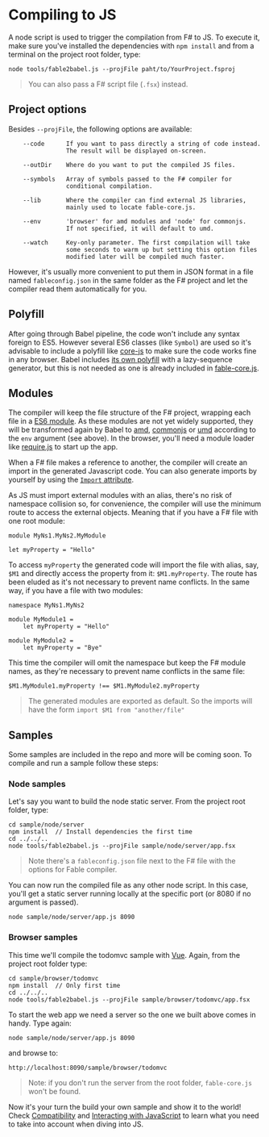 # Compiling to JS

A node script is used to trigger the compilation from F# to JS.
To execute it, make sure you've installed the dependencies with
`npm install` and from a terminal on the project root folder, type:

```
node tools/fable2babel.js --projFile paht/to/YourProject.fsproj
```

> You can also pass a F# script file (`.fsx`) instead.


## Project options

Besides `--projFile`, the following options are available:

```
    --code      If you want to pass directly a string of code instead.
                The result will be displayed on-screen.

    --outDir    Where do you want to put the compiled JS files.

    --symbols   Array of symbols passed to the F# compiler for
                conditional compilation.

    --lib       Where the compiler can find external JS libraries,
                mainly used to locate fable-core.js.

    --env       'browser' for amd modules and 'node' for commonjs.
                If not specified, it will default to umd.

    --watch     Key-only parameter. The first compilation will take
                some seconds to warm up but setting this option files
                modified later will be compiled much faster.
```

However, it's usually more convenient to put them in JSON format in a file
named `fableconfig.json` in the same folder as the F# project and let the
compiler read them automatically for you.


## Polyfill

After going through Babel pipeline, the code won't include any syntax foreign
to ES5. However several ES6 classes (like `Symbol`) are used so it's advisable
to include a polyfill like [core-js](https://github.com/zloirock/core-js) to
make sure the code works fine in any browser. Babel includes [its own polyfill](http://babeljs.io/docs/usage/polyfill/)
with a lazy-sequence generator, but this is not needed as one is already included
in [fable-core.js](/lib/fable-core.js).


## Modules

The compiler will keep the file structure of the F# project, wrapping each file in a [ES6 module](https://github.com/lukehoban/es6features#modules). As these modules are not yet widely supported, they will be transformed again by Babel to [amd](http://requirejs.org/docs/whyamd.html), [commonjs](https://nodejs.org/docs/latest/api/modules.html) or [umd](https://github.com/umdjs/umd) according to the `env` argument (see above). In the browser, you'll need a module loader like [require.js](http://requirejs.org) to start up the app.

When a F# file makes a reference to another, the compiler will create an import in the generated Javascript code. You can also generate imports by yourself by using the [`Import` attribute](interacting.md).

As JS must import external modules with an alias, there's no risk of namespace collision so, for convenience, the compiler will use the minimum route to access the external objects. Meaning that if you have a F# file with one root module:

```
module MyNs1.MyNs2.MyModule

let myProperty = "Hello"
```

To access `myProperty` the generated code will import the file with alias, say, `$M1` and directly access the property from it: `$M1.myProperty`. The route has been eluded as it's not necessary to prevent name conflicts. In the same way, if you have a file with two modules:

```
namespace MyNs1.MyNs2

module MyModule1 =
    let myProperty = "Hello"
    
module MyModule2 =
    let myProperty = "Bye"
```

This time the compiler will omit the namespace but keep the F# module names, as they're necessary to prevent name conflicts in the same file:

```
$M1.MyModule1.myProperty !== $M1.MyModule2.myProperty
```

> The generated modules are exported as default. So the imports will have the form `import $M1 from "another/file"`

## Samples

Some samples are included in the repo and more will be coming soon. To compile
and run a sample follow these steps:

### Node samples

Let's say you want to build the node static server. From the project root folder, type:

```
cd sample/node/server
npm install  // Install dependencies the first time
cd ../../..
node tools/fable2babel.js --projFile sample/node/server/app.fsx
```

> Note there's a `fableconfig.json` file next to the F# file with the options
  for Fable compiler.
  
You can now run the compiled file as any other node script. In this case, you'll
get a static server running locally at the specific port (or 8080 if no argument
is passed).

```
node sample/node/server/app.js 8090
```

### Browser samples

This time we'll compile the todomvc sample with [Vue](http://vuejs.org).
Again, from the project root folder type:

 ```
cd sample/browser/todomvc
npm install  // Only first time
cd ../../..
node tools/fable2babel.js --projFile sample/browser/todomvc/app.fsx
```

To start the web app we need a server so the one we built above comes
in handy. Type again:

```
node sample/node/server/app.js 8090
```

and browse to:

```
http://localhost:8090/sample/browser/todomvc
```

> Note: if you don't run the server from the root folder, `fable-core.js`
  won't be found.
  
Now it's your turn the build your own sample and show it to the world!
Check [Compatibility](compatibility.md) and [Interacting with JavaScript](interacting.md)
to learn what you need to take into account when diving into JS.
